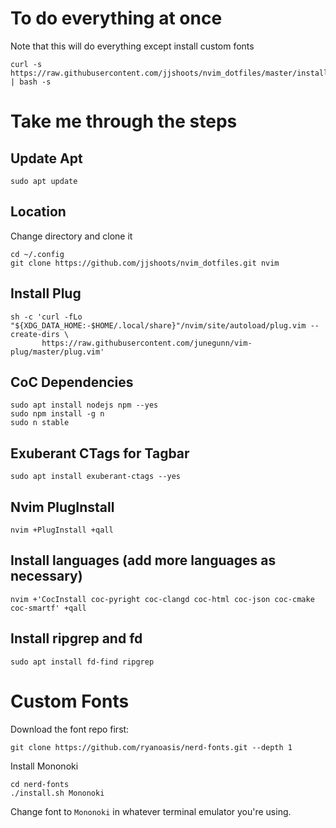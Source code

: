 # To do everything at once
Note that this will do everything except install custom fonts
```
curl -s https://raw.githubusercontent.com/jjshoots/nvim_dotfiles/master/install.sh | bash -s
```

# Take me through the steps

## Update Apt
```
sudo apt update
```

## Location
Change directory and clone it
```
cd ~/.config
git clone https://github.com/jjshoots/nvim_dotfiles.git nvim
```

## Install Plug
```
sh -c 'curl -fLo "${XDG_DATA_HOME:-$HOME/.local/share}"/nvim/site/autoload/plug.vim --create-dirs \
       https://raw.githubusercontent.com/junegunn/vim-plug/master/plug.vim'
```

## CoC Dependencies
```
sudo apt install nodejs npm --yes
sudo npm install -g n
sudo n stable
```

## Exuberant CTags for Tagbar
```
sudo apt install exuberant-ctags --yes
```

## Nvim PlugInstall
```
nvim +PlugInstall +qall
```

## Install languages (add more languages as necessary)
```
nvim +'CocInstall coc-pyright coc-clangd coc-html coc-json coc-cmake coc-smartf' +qall
```

## Install ripgrep and fd
```
sudo apt install fd-find ripgrep

```

# Custom Fonts
Download the font repo first:
```
git clone https://github.com/ryanoasis/nerd-fonts.git --depth 1
```

Install Mononoki
```
cd nerd-fonts
./install.sh Mononoki
```

Change font to `Mononoki` in whatever terminal emulator you're using.
